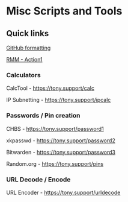 # Misc Scripts and Tools
## Quick links
[GitHub formatting](https://docs.github.com/en/get-started/writing-on-github/getting-started-with-writing-and-formatting-on-github/basic-writing-and-formatting-syntax/)
  
[RMM - Action1](https://action1.com)

### Calculators

CalcTool - https://tony.support/calc

IP Subnetting - https://tony.support/ipcalc

### Passwords / Pin creation

CHBS - https://tony.support/password1

xkpasswd - https://tony.support/password2

Bitwarden - https://tony.support/password3

Random.org - https://tony.support/pins

### URL Decode / Encode

URL Encoder - https://tony.support/urldecode
